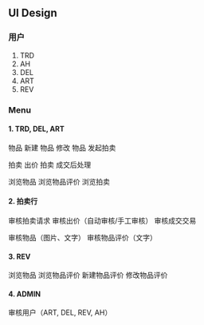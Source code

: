 ## UI Design

### 用户
1. TRD
2. AH
3. DEL
4. ART
5. REV

### Menu
#### 1. TRD, DEL, ART

物品 新建
物品 修改
物品 发起拍卖

拍卖 出价
拍卖 成交后处理

浏览物品
	浏览物品评价
浏览拍卖


#### 2. 拍卖行

审核拍卖请求
审核出价（自动审核/手工审核）
审核成交交易

审核物品（图片、文字）
审核物品评价（文字）

#### 3. REV
浏览物品
	浏览物品评价
	新建物品评价
	修改物品评价

#### 4. ADMIN
审核用户（ART, DEL, REV, AH）
